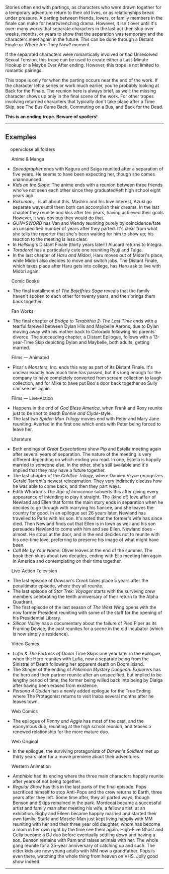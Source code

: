 Stories often end with partings, as characters who were drawn together for a temporary adventure return to their old lives, or as relationships break under pressure. A parting between friends, lovers, or family members in the finale can make for heartwrenching drama. However, it isn't over until it's over: many works that separate characters in the last act then skip over weeks, months, or years to show that the separation was temporary and the characters meet again in the future. This can be done through a Distant Finale or Where Are They Now? moment.

If the separated characters were romantically involved or had Unresolved Sexual Tension, this trope can be used to create either a Last-Minute Hookup or a Maybe Ever After ending. However, this trope is not limited to romantic pairings.

This trope is only for when the parting occurs near the end of the work. If the character left a series or work much earlier, you're probably looking at Back for the Finale. The reunion here is always brief, as well: the missing character shows up only in the final scene of the work. For other tropes involving returned characters that typically don't take place after a Time Skip, see The Bus Came Back, Commuting on a Bus, and Back for the Dead.

**This is an ending trope. Beware of spoilers!**

___

## Examples

    open/close all folders 

     Anime & Manga  

-   _Speedgrapher_ ends with Kagura and Saiga reunited after a separation of five years. He seems to have been expecting her, though she comes unannounced.
-   _Kids on the Slope_: The anime ends with a reunion between three friends who've not seen each other since they graduated/left high school eight years ago.
-   _Bakuman。_ is all about this. Mashiro and his love interest, Azuki go separate ways until them both can accomplish their dreams. In the last chapter they reunite and kiss after ten years, having achieved their goals However, it was obvious they would do that.
-   _GUN×SWORD_ has Van and Wendy reuniting purely by coincidence/fate an unspecified number of years after they parted. It's clear from what she tells the reporter that she's been waiting for him to show up; his reaction to the meeting is less clear.
-   In _Hellsing_'s Distant Finale (thirty years later!) Alucard returns to Integra.
-   _Toradora!_ has a particularly cute one reuniting Ryuji and Taiga.
-   In the last chapter of _Haru and Midori_, Haru moves out of Midori's place, while Midori also decides to move and switch jobs. The Distant Finale, which takes place after Haru gets into college, has Haru ask to live with Midori again.

     Comic Books  

-   The final installment of _The Bojeffries Saga_ reveals that the family haven't spoken to each other for twenty years, and then brings them back together.

     Fan Works  

-   The final chapter of _Bridge to Terabithia 2: The Last Time_ ends with a tearful farewell between Dylan Hils and Maybelle Aarons, due to Dylan moving away with his mother back to Colorado following his parents' divorce. The succeeding chapter, a Distant Epilogue, follows with a 13-year-Time Skip depicting Dylan and Maybelle, both adults, getting married.

     Films — Animated  

-   Pixar's _Monsters, Inc._ ends this way as part of its Distant Finale. It's unclear exactly how much time has passed, but it's long enough for the company to have completely converted from scream collection to laugh collection, and for Mike to have put Boo's door back together so Sully can see her again.

     Films — Live-Action  

-   Happens in the end of _God Bless America_, when Frank and Roxy reunite just to be shot to death _Bonnie and Clyde_\-style.
-   The last two _Spider-Man Trilogy_ movies end with Peter and Mary Jane reuniting. Averted in the first one which ends with Peter being forced to leave her.

     Literature  

-   Both endings of _Great Expectations_ show Pip and Estella meeting again after several years of separation. The nature of the meeting is very different depending on which ending you read. In one, Estella is happily married to someone else. In the other, she's still available and it's implied that they may have a future together.
-   The last chapter of the _Coldfire Trilogy_, where Damien Vryce recognizes Gerald Tarrant's newest reincarnation. They very indirectly discuss how he was able to come back, and then they part ways.
-   Edith Wharton's _The Age of Innocence_ subverts this after giving every appearance of intending to play it straight. The (kind of) love affair of Newland and Ellen that forms the main story ends in separation when he decides to go through with marrying his fiancee, and she leaves the country for good. In an epilogue set 26 years later, Newland has travelled to Paris with his son. It's noted that the former's wife has since died. Then Newland finds out that Ellen is in town as well and his son persuades Newland to come with him and see Ellen. Newland does - almost. He stops at the door, and in the end decides not to reunite with his one-time love, preferring to preserve his image of what might have been.
-   _Call Me by Your Name_: Oliver leaves at the end of the summer. The book then skips about two decades, ending with Elio meeting him again in America and contemplating on their time together.

     Live-Action Television  

-   The last episode of _Dawson's Creek_ takes place 5 years after the penultimate episode, where they all reunite.
-   The last episode of _Star Trek: Voyager_ starts with the surviving crew members celebrating the tenth anniversary of their return to the Alpha Quadrant.
-   The first episode of the last season of _The West Wing_ opens with the now former President reuniting with some of the staff for the opening of his Presidential Library.
-   _Silicon Valley_ has a documentary about the failure of Pied Piper as its Framing Device; the cast reunites for a scene in the old incubator (which is now simply a residence).

     Video Games  

-   _Lufia & The Fortress of Doom_ Time Skips one year later in the epilogue, when the Hero reunites with Lufia, now a separate being from the Sinistral of Death following her apparent death on Doom Island.
-   The Stinger of the ending of _Pokémon Mystery Dungeon: Explorers_ has the hero and their partner reunite after an unspecified, but implied to be lengthy period of time; the former being willed back into being by Dialga after having been erased from existence.
-   _Persona 4 Golden_ has a newly added epilogue for the True Ending where The Protagonist returns to visit Inaba several months after he leaves town.

     Web Comics  

-   The epilogue of _Penny and Aggie_ has most of the cast, and the eponymous duo, reuniting at the high school reunion, and teases a renewed relationship for the more mature duo.

     Web Original  

-   In the epilogue, the surviving protagonists of _Darwin's Soldiers_ met up thirty years later for a movie premiere about their adventures.

     Western Animation  

-   _Amphibia_ had its ending where the three main characters happily reunite after years of not being together.
-   _Regular Show_ has this in the last parts of the final episode. Pops sacrificed himself to stop Anti-Pops and the crew returns to Earth, three years after they left. Some time after, they all parted ways, though Benson and Skips remained in the park. Mordecai became a successful artist and family man after meeting his wife, a fellow artist, at an exhibition. Rigby and Eileen became happily married and started their own family. Starla and Muscle-Man just kept living happily with MM reuniting with her and their three year old daughter, whom has become a mom in her own right by the time see them again. High-Five Ghost and Celia become a DJ duo before eventually settling down and having a son. Benson remains with Pam and raises animals with her. The whole gang reunite for a 25-year anniversary of catching up and such. The older kids are now young adults with MM now a grandfather. Pops is even there, watching the whole thing from heaven on VHS. Jolly good show indeed.

___